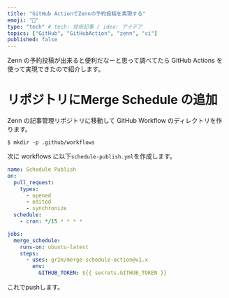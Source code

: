 ```yaml
---
title: "GitHub ActionでZennの予約投稿を実現する"
emoji: "📆"
type: "tech" # tech: 技術記事 / idea: アイデア
topics: ["GitHub", "GitHubAction", "zenn", "ci"]
published: false
---
```


Zenn の予約投稿が出来ると便利だなーと思って調べてたら GitHub Actions を使って実現できたので紹介します。

# リポジトリにMerge Schedule の追加

Zenn の記事管理リポジトリに移動して GitHub Workflow のディレクトリを作ります。

```
$ mkdir -p .github/workflows
```

次に workflows に以下`schedule-publish.yml`を作成します。

```yml
name: Schedule Publish
on:
  pull_request:
    types:
      - opened
      - edited
      - synchronize
  schedule:
    - cron: */15 * * * *

jobs:
  merge_schedule:
    runs-on: ubuntu-latest
    steps:
      - uses: gr2m/merge-schedule-action@v1.x
        env:
          GITHUB_TOKEN: ${{ secrets.GITHUB_TOKEN }}
```

これでpushします。